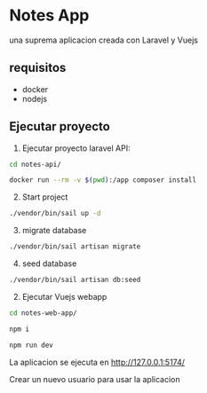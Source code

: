 # Notes App

una suprema aplicacion creada con Laravel y Vuejs

## requisitos

- docker
- nodejs

## Ejecutar proyecto

1. Ejecutar proyecto laravel API:

``` bash
cd notes-api/
```

``` bash
docker run --rm -v $(pwd):/app composer install
```
2. Start project
``` bash
./vendor/bin/sail up -d
```
3. migrate database
``` bash
./vendor/bin/sail artisan migrate
```
4. seed database
``` bash
./vendor/bin/sail artisan db:seed 
```

2. Ejecutar Vuejs webapp

``` bash
cd notes-web-app/
```
``` bash
npm i
```
``` bash
npm run dev
```
La aplicacion se ejecuta en http://127.0.0.1:5174/

Crear un nuevo usuario para usar la aplicacion
